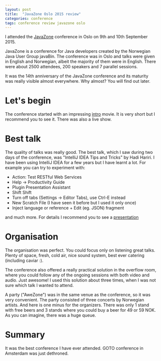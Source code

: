 ```yaml
---
layout: post
title:  "JavaZone Oslo 2015 review"
categories: conference
tags: conference review javazone oslo
---
```

I attended the [JavaZone][javazone2015] conference in Oslo on 9th and 10th September 2015.

JavaZone is a conference for Java developers created by the Norwegian Java User Group javaBin.
The conference was in Oslo and talks were given in English and Norwegian, albeit the majority of them were in English.
There were about 2500 attendees, 200 speakers and 7 parallel sessions.

It was the 14th anniversary of the JavaZone conference and its maturity was really visible almost everywhere.
Why almost? You will find out later.

# Let's begin
The conference started with an impressing [intro][intro] movie. It is very short but I recommend you to see it.
There was also a live show.

# Best talk
The quality of talks was really good. The best talk, which I saw during two days of the conference, was
"IntelliJ IDEA Tips and Tricks" by Hadi Hariri. I have been using IntelliJ IDEA for a few years but I have
learnt a lot. For example you can try to experiment with:

* Action: Test RESTful Web Services
* Help -> Productivity Guide
* Plugin Presentation Assistant
* Shift Shift
* Turn off tabs (Settings -> Editor Tabs), use Ctrl-E instead
* New Scratch File (I have seen it before but I used it only once)
* Inject language or reference + Edit (eg. JSON) fragment

and much more. For details I recommend you to see a [presentation][intellij-video]

# Organisation
The organisation was perfect. You could focus only on listening great talks. Plenty of space,
fresh, cold air, nice sound system, best ever catering (including caviar :).

The conference also offered a really practical solution in the overflow room, where you could follow
any of the ongoing sessions with both video and audio. Just awesome! I used this solution about three
times, when I was not sure which talk I wanted to attend.

A party ("AweZone") was in the same venue as the conference, so it was very convenient. The party
consisted of three concerts by Norwegian artists. And here is one minus for the organizers. There
was only 1 stand with free beers and 3 stands where you could buy a beer for 49 or 59 NOK. As
you can imagine, there was a huge queue.

# Summary
It was the best conference I have ever attended. GOTO conference in Amsterdam was just dethroned.

[javazone2015]:   http://2015.javazone.no
[intro]:          http://vimeo.com/1393281035
[intellij-video]: http://2015.javazone.no/details.html?talk=0802cb9274ebf62bddf5f8563d99a9a95daf0b5c8c2c39548971855882364ac8